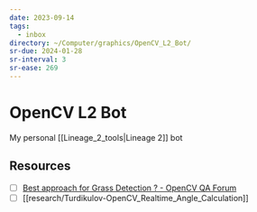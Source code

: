 ```yaml
---
date: 2023-09-14
tags:
  - inbox
directory: ~/Computer/graphics/OpenCV_L2_Bot/
sr-due: 2024-01-28
sr-interval: 3
sr-ease: 269
---
```


# OpenCV L2 Bot

My personal [[Lineage_2_tools|Lineage 2]] bot

## Resources

- [ ] [Best approach for Grass Detection ? - OpenCV QA Forum](https://answers.opencv.org/question/103496/best-approach-for-grass-detection/)
- [ ] [[research/Turdikulov-OpenCV_Realtime_Angle_Calculation]]
